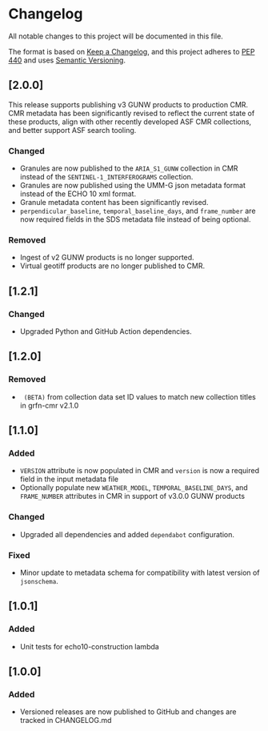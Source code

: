 # Changelog

All notable changes to this project will be documented in this file.

The format is based on [Keep a Changelog](https://keepachangelog.com/en/1.0.0/),
and this project adheres to [PEP 440](https://www.python.org/dev/peps/pep-0440/)
and uses [Semantic Versioning](https://semver.org/spec/v2.0.0.html).

## [2.0.0]
This release supports publishing v3 GUNW products to production CMR. CMR metadata has been significantly revised to reflect the current state of these products, align with other recently developed ASF CMR collections, and better support ASF search tooling.

### Changed
- Granules are now published to the `ARIA_S1_GUNW` collection in CMR instead of the `SENTINEL-1_INTERFEROGRAMS` collection.
- Granules are now published using the UMM-G json metadata format instead of the ECHO 10 xml format.
- Granule metadata content has been significantly revised.
- `perpendicular_baseline`, `temporal_baseline_days`, and `frame_number` are now required fields in the SDS metadata file instead of being optional.
### Removed
- Ingest of v2 GUNW products is no longer supported.
- Virtual geotiff products are no longer published to CMR.

## [1.2.1]
### Changed
- Upgraded Python and GitHub Action dependencies.

## [1.2.0]
### Removed
- ` (BETA)` from collection data set ID values to match new collection titles in grfn-cmr v2.1.0

## [1.1.0]
### Added
- `VERSION` attribute is now populated in CMR and `version` is now a required field in the input metadata file
- Optionally populate new `WEATHER_MODEL`, `TEMPORAL_BASELINE_DAYS`, and `FRAME_NUMBER` attributes in CMR in support of
  v3.0.0 GUNW products
### Changed
- Upgraded all dependencies and added `dependabot` configuration.
### Fixed
- Minor update to metadata schema for compatibility with latest version of `jsonschema`.

## [1.0.1]
### Added
- Unit tests for echo10-construction lambda

## [1.0.0]
### Added
- Versioned releases are now published to GitHub and changes are tracked in CHANGELOG.md
